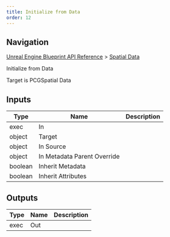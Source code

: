 ```yaml
---
title: Initialize from Data
order: 12
---
```

## Navigation

[Unreal Engine Blueprint API Reference](https://dev.epicgames.com/documentation/en-us/unreal-engine/BlueprintAPI) > [Spatial Data](https://dev.epicgames.com/documentation/en-us/unreal-engine/BlueprintAPI/SpatialData)

Initialize from Data

Target is PCGSpatial Data

## Inputs

| Type | Name | Description |
| --- | --- | --- |
| exec | In |  |
| object | Target |  |
| object | In Source |  |
| object | In Metadata Parent Override |  |
| boolean | Inherit Metadata |  |
| boolean | Inherit Attributes |  |

## Outputs

| Type | Name | Description |
| --- | --- | --- |
| exec | Out |  |
